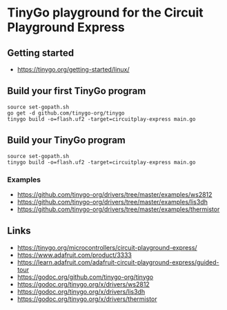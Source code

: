 # TinyGo playground for the Circuit Playground Express

## Getting started 

- https://tinygo.org/getting-started/linux/


## Build your first TinyGo program 

```shell
source set-gopath.sh
go get -d github.com/tinygo-org/tinygo
tinygo build -o=flash.uf2 -target=circuitplay-express main.go
```

## Build your TinyGo program

```shell
source set-gopath.sh
tinygo build -o=flash.uf2 -target=circuitplay-express main.go
```

### Examples

- https://github.com/tinygo-org/drivers/tree/master/examples/ws2812
- https://github.com/tinygo-org/drivers/tree/master/examples/lis3dh
- https://github.com/tinygo-org/drivers/tree/master/examples/thermistor

## Links

- https://tinygo.org/microcontrollers/circuit-playground-express/
- https://www.adafruit.com/product/3333
- https://learn.adafruit.com/adafruit-circuit-playground-express/guided-tour
- https://godoc.org/github.com/tinygo-org/tinygo
- https://godoc.org/tinygo.org/x/drivers/ws2812
- https://godoc.org/tinygo.org/x/drivers/lis3dh
- https://godoc.org/tinygo.org/x/drivers/thermistor
